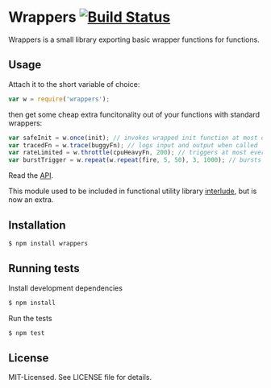 # Wrappers [![Build Status](https://secure.travis-ci.org/clux/wrappers.png)](http://travis-ci.org/clux/wrappers)

Wrappers is a small library exporting basic wrapper functions for functions.

## Usage
Attach it to the short variable of choice:

```javascript
var w = require('wrappers');
```

then get some cheap extra funcitonality out of your functions with standard wrappers:

```javascript
var safeInit = w.once(init); // invokes wrapped init function at most once
var tracedFn = w.trace(buggyFn); // logs input and output when called
var rateLimited = w.throttle(cpuHeavyFn, 200); // triggers at most every 200ms
var burstTrigger = w.repeat(w.repeat(fire, 5, 50), 3, 1000); // bursts of 5 every second 3 times
```

Read the [API](https://github.com/clux/wrappers/blob/master/api.md).

This module used to be included in functional utility library [interlude](https://github.com/clux/interlude), but is now an extra.

## Installation

```bash
$ npm install wrappers
```

## Running tests
Install development dependencies

```bash
$ npm install
```

Run the tests

```bash
$ npm test
```

## License
MIT-Licensed. See LICENSE file for details.
